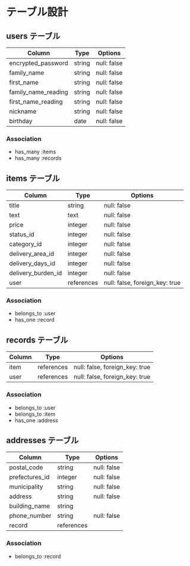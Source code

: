 # テーブル設計

## users テーブル

| Column              | Type   | Options     |
| ------------------- | ------ | ----------- |
| encrypted_password  | string | null: false |
| family_name         | string | null: false |
| first_name          | string | null: false |
| family_name_reading | string | null: false |
| first_name_reading  | string | null: false |
| nickname            | string | null: false |
| birthday            | date   | null: false |

### Association

- has_many :items
- has_many :records

## items テーブル

| Column             | Type               | Options                        |
| ------------------ | ------------------ | ------------------------------ |
| title              | string             | null: false                    |
| text               | text               | null: false                    |
| price              | integer            | null: false                    |
| status_id          | integer             | null: false                    |
| category_id        | integer             | null: false                    |
| delivery_area_id   | integer            | null: false                    |
| delivery_days_id   | integer            | null: false                    |
| delivery_burden_id | integer            | null: false                    |
| user               | references         | null: false, foreign_key: true |
### Association

- belongs_to :user
- has_one :record

## records テーブル

| Column    | Type       | Options                        |
| --------- | ---------- | ------------------------------ |
| item      | references | null: false, foreign_key: true |
| user      | references | null: false, foreign_key: true |

### Association

- belongs_to :user
- belongs_to :item
- has_one :address

## addresses テーブル

| Column         | Type       | Options     |
| -------------- | ---------- | ----------- |
| postal_code    | string     | null: false |
| prefectures_id | integer    | null: false |
| municipality   | string     | null: false |
| address        | string     | null: false |
| building_name  | string     |             |
| phone_number   | string     | null: false |
| record         | references |             |

### Association

- belongs_to :record